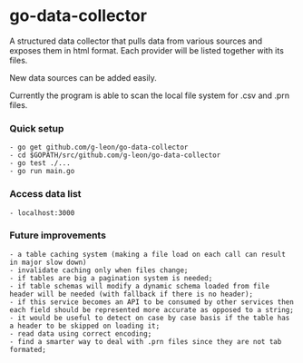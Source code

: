 # go-data-collector
A structured data collector that pulls data from various sources and exposes them in html format. Each provider will be listed together with its files. 

New data sources can be added easily.

Currently the program is able to scan the local file system for .csv and .prn files.

### Quick setup
    - go get github.com/g-leon/go-data-collector
    - cd $GOPATH/src/github.com/g-leon/go-data-collector
    - go test ./...
    - go run main.go
    
### Access data list
    - localhost:3000

### Future improvements 
    - a table caching system (making a file load on each call can result in major slow down) 
    - invalidate caching only when files change;
    - if tables are big a pagination system is needed;
    - if table schemas will modify a dynamic schema loaded from file header will be needed (with fallback if there is no header);
    - if this service becomes an API to be consumed by other services then each field should be represented more accurate as opposed to a string;
    - it would be useful to detect on case by case basis if the table has a header to be skipped on loading it;
    - read data using correct encoding;
    - find a smarter way to deal with .prn files since they are not tab formated;